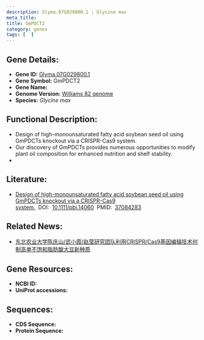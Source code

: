```yaml
---
description: Glyma.07G029800.1 ; Glycine max
meta_title:
title: GmPDCT2
category: genes
tags: [  ]
---
```


## Gene Details:
- **Gene ID:**	[Glyma.07G029800.1](https://www.maizegdb.org/gene_center/gene/Glyma.07G029800.1)
- **Gene Symbol:** GmPDCT2
- **Gene Name:** 
- **Genome Version:** [Williams 82 genome]()
- **Species:** *Glycine max*

## Functional Description:
   - Design of high-monounsaturated fatty acid soybean seed oil using GmPDCTs knockout via a CRISPR-Cas9 system.
   - Our discovery of GmPDCTs provides numerous opportunities to modify plant oil composition for enhanced nutrition and shelf stability.
   - 

## Literature:
   - [Design of high-monounsaturated fatty acid soybean seed oil using GmPDCTs knockout via a CRISPR-Cas9 system.]( https://onlinelibrary.wiley.com/doi/10.1111/pbi.14060)&nbsp;&nbsp;DOI:&nbsp;&nbsp;[10.1111/pbi.14060](https://onlinelibrary.wiley.com/doi/10.1111/pbi.14060)&nbsp;&nbsp;PMID:&nbsp;&nbsp;[37084283](https://pubmed.ncbi.nlm.nih.gov/37084283/)

## Related News:
   - [东北农业大学陈庆山/武小霞/赵莹研究团队利用CRISPR/Cas9基因编辑技术创制高单不饱和脂肪酸大豆新种质](https://mp.weixin.qq.com/s?__biz=MzIyOTY2NDYyNQ==&mid=2247571314&idx=4&sn=9a7780621d09c6e907ce49b575421809&chksm=57fd08772ec4e39edab3c0ed43a1c3513895fe8341748ec5f2e5bdcf8a773667ff0ff5ea38ec&scene=27#wechat_redirect)

## Gene Resources:
- **NCBI ID:** [](https://www.ncbi.nlm.nih.gov/gene/?term=)
- **UniProt accessions:** [](https://www.uniprot.org/uniprotkb//entry)

## Sequences:
- **CDS Sequence:**
- **Protein Sequence:**
